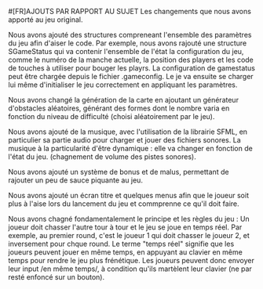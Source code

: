 #[FR]AJOUTS PAR RAPPORT AU SUJET
Les changements que nous avons apporté au jeu original.


Nous avons ajouté des structures compreneant l'ensemble des paramètres du jeu afin d'aiser le code. Par exemple, nous avons rajouté une structure SGameStatus qui va contenir l'ensemble de l'état la configuration du jeu, comme le numéro de la manche actuelle, la position des players et les code de touches à utiliser pour bouger les playrs. La configuration de gamestatus peut être chargée depuis le fichier .gameconfig. Le je va ensuite se charger lui même d'initialiser le jeu correctement en appliquant les paramètres.


Nous avons changé la génération de la carte en ajoutant un générateur d'obstacles aléatoires, générant des formes dont le nombre varia en fonction du niveau de difficulté (choisi aléatoirement par le jeu).


Nous avons ajouté de la musique, avec l'utilisation de la librairie SFML, en particulier sa partie audio pour charger et jouer 
des fichiers sonores. La musique à la particularité d'être dynamique : elle va changer en fonction de l'état du jeu. (chagnement de volume des pistes sonores). 


Nous avons ajouté un système de bonus et de malus, permettant de rajouter un peu de sauce piquante au jeu.


Nous avons ajouté un écran titre et quelques menus afin que le joueur soit plus à l'aise lors du lancement du jeu et commprenne ce qu'il doit faire. 


Nous avons chagné fondamentalement le principe et les règles du jeu :
Un joueur doit chasser l'autre tour à tour et le jeu se joue en temps réel.
Par exemple, au premier round, c'est le joueur 1 qui doit chasser le joueur 2, et inversement pour chque round.
Le terme "temps réel" signifie que les joueurs peuvent jouer en même temps, en appuyant au clavier en même temps pour rendre le jeu plus frénétique. Les joueurs peuvent donc envoyer leur input /en même temps/, à condition qu'ils martèlent leur clavier (ne par resté enfoncé sur un bouton).

